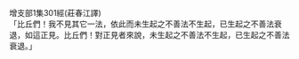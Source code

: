 增支部1集301經(莊春江譯)  
「比丘們！我不見其它一法，依此而未生起之不善法不生起，已生起之不善法衰退，如這正見。比丘們！對正見者來說，未生起之不善法不生起，已生起之不善法衰退。」  
  
  
